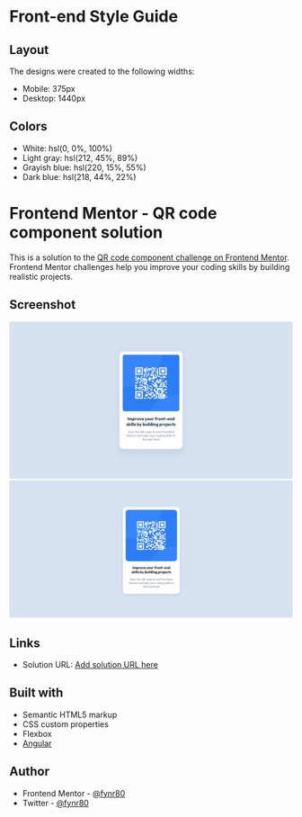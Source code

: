 # Front-end Style Guide

## Layout

The designs were created to the following widths:

- Mobile: 375px
- Desktop: 1440px

## Colors

- White: hsl(0, 0%, 100%)
- Light gray: hsl(212, 45%, 89%)
- Grayish blue: hsl(220, 15%, 55%)
- Dark blue: hsl(218, 44%, 22%)

# Frontend Mentor - QR code component solution

This is a solution to the [QR code component challenge on Frontend Mentor](https://www.frontendmentor.io/challenges/qr-code-component-iux_sIO_H). Frontend Mentor challenges help you improve your coding skills by building realistic projects.

## Screenshot

![Template](./src/assets/design/desktop-design.jpg)
![Screenshot](./src/assets/QRCodePageScreenshot.png)

## Links

- Solution URL: [Add solution URL here](https://your-solution-url.com)

## Built with

- Semantic HTML5 markup
- CSS custom properties
- Flexbox
- [Angular](https://angular.io/)

## Author

- Frontend Mentor - [@fynr80](https://www.frontendmentor.io/profile/fynr80)
- Twitter - [@fynr80](https://github.com/fynr80)
